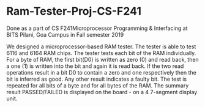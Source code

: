 # Ram-Tester-Proj-CS-F241
Done as a part of CS F241Microprocessor Programming &amp; Interfacing at BITS Pilani, Goa Campus in Fall semester 2019

We designed a microprocessor-based RAM tester. The tester is able to test 6116 and 6164 RAM chips. The tester tests each bit of the RAM individually. For a byte of RAM, the first bit(D0) is written as zero (0) and read back, then a one (1) is written into the bit and again it is read back. If the two read operations result in a bit D0 to contain a zero and one respectively then the bit is inferred as good. Any other result indicates a faulty bit. The test is repeated for all bits of a byte and for all bytes of the RAM. The summary result PASSED/FAILED is displayed on the board - on a 4 7-segment display unit.
